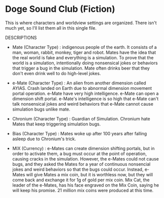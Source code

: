# Doge Sound Club (Fiction)
This is where characters and worldview settings are organized.
There isn't much yet, so I'll list them all in this single file.

DESCRIPTIONS
- Mate (Character Type)
: indigenous people of the earth. It consists of a man, woman, rabbit, monkey, tiger and robot.
Mates have the idea that the real world is fake and everything is a simulation. 
To prove that the world is a simulation, intentionally doing nonsensical jokes or behaviors that trigger a bug in the simulation. 
Mate often drinks beer that they don't even drink well to do high-level jokes.


- e-Mate  (Character Type)
: An alien from another dimension called AYIAS.
Crash landed on Earth due to abnormal dimension movement portal operation.
e-Mate have very high intelligence.
e-Mate can open a dimension shift portal.
e-Mate's intelligence is so high that e-Mate can't talk nonsensical jokes and weird behaviors that e-Mate cannot cause simulation bugs unlike mate.


- Chronium (Character Type)
: Guardian of Simulation.
Chronium hate Mates that keep triggering simulation bugs.


- Bias  (Character Type)
: Mates woke up after 100 years after falling asleep due to Chronium's trick.

- MIX (Currency)
: e-Mates can create dimension shifting portals, but in order to activate them, a bug must occur at the point of operation, causing cracks in the simulation. However, the e-Mates could not cause bugs, and they asked the Mates for a year of continuous nonsencial jokes and weird behaviors so that the bugs could occur. Instead, e-Mates will give Mates a mix coin, but it is worthless now, but they will come back and exchange it for 1g of gold per mix coin. Mix Cat, the leader of the e-Mates, has his face engraved on the Mix Coin, saying he will keep his promise. 21 million mix coins were produced at this time.
